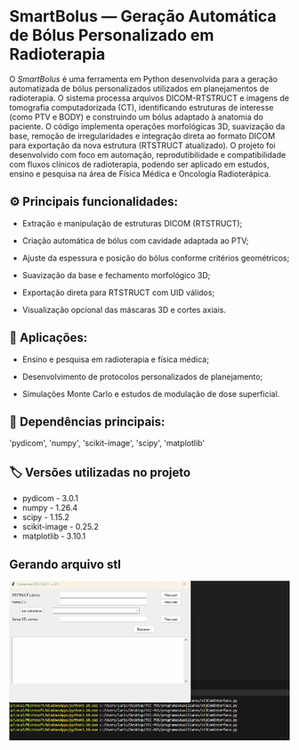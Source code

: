 # SmartBolus — Geração Automática de Bólus Personalizado em Radioterapia

O *SmartBolus* é uma ferramenta em Python desenvolvida para a geração automatizada de bólus personalizados utilizados em planejamentos de radioterapia. O sistema processa arquivos DICOM-RTSTRUCT e imagens de tomografia computadorizada (CT), identificando estruturas de interesse (como PTV e BODY) e construindo um bólus adaptado à anatomia do paciente. O código implementa operações morfológicas 3D, suavização da base, remoção de irregularidades e integração direta ao formato DICOM para exportação da nova estrutura (RTSTRUCT atualizado). O projeto foi desenvolvido com foco em automação, reprodutibilidade e compatibilidade com fluxos clínicos de radioterapia, podendo ser aplicado em estudos, ensino e pesquisa na área de Física Médica e Oncologia Radioterápica.

## ⚙️ Principais funcionalidades:

* Extração e manipulação de estruturas DICOM (RTSTRUCT);

* Criação automática de bólus com cavidade adaptada ao PTV;

* Ajuste da espessura e posição do bólus conforme critérios geométricos;

* Suavização da base e fechamento morfológico 3D;

* Exportação direta para RTSTRUCT com UID válidos;

* Visualização opcional das máscaras 3D e cortes axiais.

## 🧠 Aplicações:

* Ensino e pesquisa em radioterapia e física médica;
  
* Desenvolvimento de protocolos personalizados de planejamento;

* Simulações Monte Carlo e estudos de modulação de dose superficial.

## 🧩 Dependências principais:

'pydicom', 'numpy', 'scikit-image', 'scipy', 'matplotlib'

## 🏷️ Versões utilizadas no projeto

* pydicom - 3.0.1
* numpy - 1.26.4
* scipy - 1.15.2
* scikit-image - 0.25.2
* matplotlib - 3.10.1

## Gerando arquivo stl

![Interface do programa](stl.gif)
